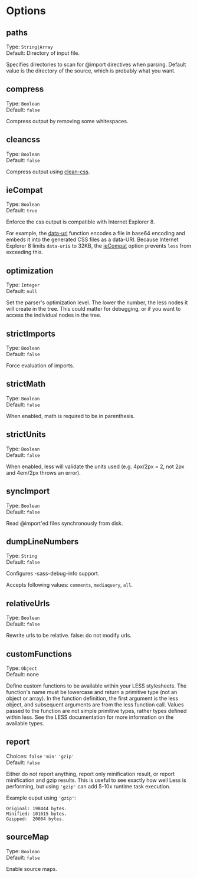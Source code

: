 # Options

## paths
Type: `String|Array`  
Default: Directory of input file.

Specifies directories to scan for @import directives when parsing. Default value is the directory of the source, which is probably what you want.

## compress
Type: `Boolean`  
Default: `false`

Compress output by removing some whitespaces.

## cleancss
Type: `Boolean`  
Default: `false`

Compress output using [clean-css](https://npmjs.org/package/clean-css).

## ieCompat
Type: `Boolean`  
Default: `true`

Enforce the css output is compatible with Internet Explorer 8.

For example, the [data-uri](https://github.com/cloudhead/less.js/pull/1086) function encodes a file in base64 encoding and embeds it into the generated CSS files as a data-URI. Because Internet Explorer 8 limits `data-uri`s to 32KB, the [ieCompat](https://github.com/cloudhead/less.js/pull/1190) option prevents `less` from exceeding this.

## optimization
Type: `Integer`  
Default: `null`

Set the parser's optimization level. The lower the number, the less nodes it will create in the tree. This could matter for debugging, or if you want to access the individual nodes in the tree.

## strictImports
Type: `Boolean`  
Default: `false`

Force evaluation of imports.

## strictMath
Type: `Boolean`  
Default: `false`

When enabled, math is required to be in parenthesis.

## strictUnits
Type: `Boolean`  
Default: `false`

When enabled, less will validate the units used (e.g. 4px/2px = 2, not 2px and 4em/2px throws an error).

## syncImport
Type: `Boolean`  
Default: `false`

Read @import'ed files synchronously from disk.

## dumpLineNumbers
Type: `String`  
Default: `false`

Configures -sass-debug-info support.

Accepts following values: `comments`, `mediaquery`, `all`.

## relativeUrls
Type: `Boolean`  
Default: `false`

Rewrite urls to be relative. false: do not modify urls.

## customFunctions
Type: `Object`  
Default: none

Define custom functions to be available within your LESS stylesheets. The function's name must be lowercase and 
return a primitive type (not an object or array). In the function definition, the first argument is the less
object, and subsequent arguments are from the less function call. Values passed to the function are not simple 
primitive types, rather types defined within less. See the LESS documentation for more information on the available types.

## report
Choices: `false` `'min'` `'gzip'`  
Default: `false`

Either do not report anything, report only minification result, or report minification and gzip results. This is useful to see exactly how well Less is performing, but using `'gzip'` can add 5-10x runtime task execution.

Example ouput using `'gzip'`:

```
Original: 198444 bytes.
Minified: 101615 bytes.
Gzipped:  20084 bytes.
```

## sourceMap
Type: `Boolean`  
Default: `false`

Enable source maps.
